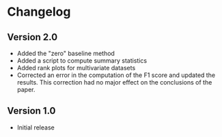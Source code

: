 # Changelog

## Version 2.0

* Added the "zero" baseline method
* Added a script to compute summary statistics
* Added rank plots for multivariate datasets
* Corrected an error in the computation of the F1 score and updated the 
  results. This correction had no major effect on the conclusions of the 
  paper.

## Version 1.0

* Initial release
